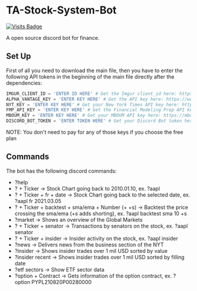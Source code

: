 # TA-Stock-System-Bot
[![Visits Badge](https://badges.pufler.dev/visits/northern-64bit/TA-Stock-System-Bot)]()

A open source discord bot for finance.

## Set Up
First of all you need to download the main file, then you have to enter the following API tokens in the beginning of the main file directly after the dependencies:
```python
IMGUR_CLIENT_ID = 'ENTER ID HERE' # Get the Imgur client_id here: https://apidocs.imgur.com/#intro
ALPHA_VANTAGE_KEY = 'ENTER KEY HERE' # Get the API key here: https://www.alphavantage.co/support/#api-key
NYT_KEY = 'ENTER KEY HERE' # Get your New York Times API key here: https://developer.nytimes.com/get-started
FMP_API_KEY = 'ENTER KEY HERE' # Get the Financial Modeling Prep API key here: https://financialmodelingprep.com/developer/docs
MBOUM_KEY = 'ENTER KEY HERE' # Get your MBOUM API key here: https://mboum.com/api/welcome
DISCORD_BOT_TOKEN = 'ENTER TOKEN HERE' # Get your Discord Bot token here: https://discord.com/developers
```
NOTE: You don't need to pay for any of those keys if you choose the free plan

## Commands
The bot has the following discord commands:

- ?help
- ? + Ticker -> Stock Chart going back to 2010.01.10, ex. ?aapl
- ? + Ticker + fr + date -> Stock Chart going back to the selected date, ex. ?aapl fr 2021.03.05
- ? + Ticker + backtest + sma/ema + Number (+ +s) -> Backtest the price crossing the sma/ema (+s adds shorting), ex. ?aapl backtest sma 10 +s
- ?market -> Shows an overview of the Global Markets
- ? + Ticker + senator -> Transactions by senators on the stock, ex. ?aapl senator
- ? + Ticker + insider -> Insider activity on the stock, ex. ?aapl insider
- ?news -> Delivers news from the business section of the NYT
- ?insider -> Shows insider trades over 1 mil USD sorted by value
- ?insider recent -> Shows insider trades over 1 mil USD sorted by filling date
- ?etf sectors -> Show ETF sector data
- ?option + Contract -> Gets information of the option contract, ex. ?option PYPL210820P00280000
